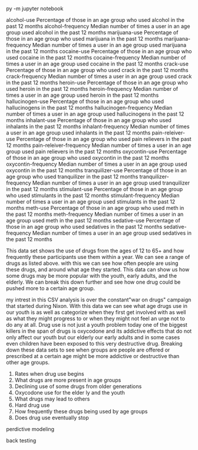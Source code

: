 py -m jupyter notebook

alcohol-use	Percentage of those in an age group who used alcohol in the past 12 months
alcohol-frequency	Median number of times a user in an age group used alcohol in the past 12 months
marijuana-use	Percentage of those in an age group who used marijuana in the past 12 months
marijuana-frequency	Median number of times a user in an age group used marijuana in the past 12 months
cocaine-use	Percentage of those in an age group who used cocaine in the past 12 months
cocaine-frequency	Median number of times a user in an age group used cocaine in the past 12 months
crack-use	Percentage of those in an age group who used crack in the past 12 months
crack-frequency	Median number of times a user in an age group used crack in the past 12 months
heroin-use	Percentage of those in an age group who used heroin in the past 12 months
heroin-frequency	Median number of times a user in an age group used heroin in the past 12 months
hallucinogen-use	Percentage of those in an age group who used hallucinogens in the past 12 months
hallucinogen-frequency	Median number of times a user in an age group used hallucinogens in the past 12 months
inhalant-use	Percentage of those in an age group who used inhalants in the past 12 months
inhalant-frequency	Median number of times a user in an age group used inhalants in the past 12 months
pain-releiver-use	Percentage of those in an age group who used pain relievers in the past 12 months
pain-releiver-frequency	Median number of times a user in an age group used pain relievers in the past 12 months
oxycontin-use	Percentage of those in an age group who used oxycontin in the past 12 months
oxycontin-frequency	Median number of times a user in an age group used oxycontin in the past 12 months
tranquilizer-use	Percentage of those in an age group who used tranquilizer in the past 12 months
tranquilizer-frequency	Median number of times a user in an age group used tranquilizer in the past 12 months
stimulant-use	Percentage of those in an age group who used stimulants in the past 12 months
stimulant-frequency	Median number of times a user in an age group used stimulants in the past 12 months
meth-use	Percentage of those in an age group who used meth in the past 12 months
meth-frequency	Median number of times a user in an age group used meth in the past 12 months
sedative-use	Percentage of those in an age group who used sedatives in the past 12 months
sedative-frequency	Median number of times a user in an age group used sedatives in the past 12 months

This data set shows the use of drugs from the ages of 12 to 65+ and how frequently these participants use them within a year. We can see a range of drugs as listed above. with this we can see how often people are using these drugs, and around what age they started. This data can show us how some drugs may be more popular with the youth, early adults, and the elderly. We can break this down further and see how one drug could be pushed more to a certain age group. 



my intrest in this CSV analysis is over the constant"war on drugs" campaign that started during Nixon.  With this data we can see what age drugs use in our youth is as well as categorize when they first get involved with as well as what they might progress to or when they might not feel an urge not to do any at all. Drug use is not just a youth problem today one of the biggest killers in the span of drugs is oxycodone and its addictive effects that do not only affect our youth but our elderly our early adults and in some cases even children have been exposed to this very destructive drug. Breaking down these data sets to see when groups are people are offered or prescribed at a certain age might be more addictive or destructive than other age groups. 


1. Rates when drug use begins
2. What drugs are more present in age groups
3. Declining use of some drugs from older generations
4. Oxycodone use for the elder ly and the youth
5. What drugs may lead to others
6. Hard drug use
7. How frequently these drugs being used by age groups
8. Does drug use eventually stop


perdictive modeling

back testing